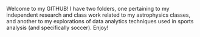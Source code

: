 Welcome to my GITHUB! I have two folders, one pertaining to my independent research and class work related to my astrophysics classes, and another to my explorations of data analytics techniques used in sports analysis (and specifically soccer). Enjoy!
